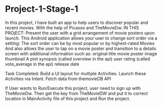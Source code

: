 # Project-1-Stage-1
In this project, I have built an app to help users to discover popular and recent movies. With the help of Picasso and TheMovieDw.
IN THIS PROjECT:
    Present the user with a grid arrangement of movie posters upon launch.
    This Android application allows your user to change sort order via a setting:
        The sort order can be by most popular or by highest-rated Movies
    And also allows the user to tap on a movie poster and transition to a details screen with additional information such as:
        original title
        movie poster image thumbnail
        A plot synopsis (called overview in the api)
        user rating (called vote_average in the api)
        release date


Task Completed:
    Build a UI layout for multiple Activities.
    Launch these Activities via Intent.
    Fetch data from themovieDB API


If User wants to Run/Execute this project, user need to sign up with TheMovieDw. Then get the key from TheMovieDW and put it to correct location in MainActivity file of this project and Run the project.
